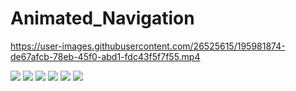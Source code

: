 # Animated_Navigation




https://user-images.githubusercontent.com/26525615/195981874-de67afcb-78eb-45f0-abd1-fdc43f5f7f55.mp4




![](https://pbs.twimg.com/media/FfFpOVxXEAAl13-?format=jpg&name=large )
![]( https://pbs.twimg.com/media/FfFpQCXXEAM-bsx?format=jpg&name=large)
![]( https://pbs.twimg.com/media/FfFpRf5XgAAYkxd?format=jpg&name=large)
![](https://pbs.twimg.com/media/FfFpTMbXEAETG9d?format=jpg&name=large )
![](https://pbs.twimg.com/media/FfFpVauWAAMuafK?format=jpg&name=large )
![](https://pbs.twimg.com/media/FfGql2DXoAEX81H?format=png&name=large)


















